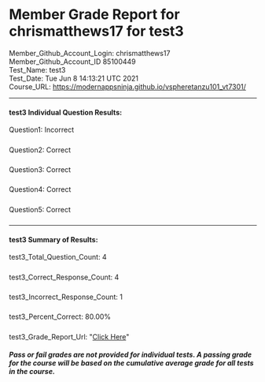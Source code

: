 # Member Grade Report for chrismatthews17 for test3  
   
Member_Github_Account_Login: chrismatthews17  
Member_Github_Account_ID 85100449  
Test_Name: test3  
Test_Date: Tue Jun  8 14:13:21 UTC 2021  
Course_URL: https://modernappsninja.github.io/vspheretanzu101_vt7301/  
   
---  
#### test3 Individual Question Results:  
Question1: Incorrect  
#####  
Question2: Correct  
#####  
Question3: Correct  
#####  
Question4: Correct  
#####  
Question5: Correct  
#####  
---  
#### test3 Summary of Results:  
test3_Total_Question_Count: 4  
#####  
test3_Correct_Response_Count: 4  
#####  
test3_Incorrect_Response_Count: 1  
#####  
test3_Percent_Correct: 80.00%  
#####  
test3_Grade_Report_Url: "[Click Here](https://github.com/modernappsninjas/chrismatthews17/blob/main/static/userdata/courses/vspheretanzu101_vt7301/grade_report.pr1023.test3.md)"
##### Pass or fail grades are not provided for individual tests. A passing grade for the course will be based on the cumulative average grade for all tests in the course.  
